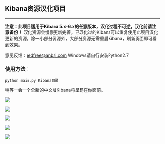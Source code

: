 ## Kibana资源汉化项目

---
**注意：此项目适用于Kibana 5.x-6.x的任意版本，汉化过程不可逆，汉化前请注意备份！** 汉化资源会慢慢更新完善，已汉化过的Kibana可以重复使用此项目汉化更新的资源。除一小部分资源外，大部分资源无需重启Kibana，刷新页面即可看到效果。

意见反馈：redfree@anbai.com  Windows请自行安装Python2.7

### 使用方法：
```
python main.py Kibana目录
```
稍等一会一个全新的中文版Kibana将呈现在你面前。

![](https://github.com/anbai-inc/Kibana_Hanization/blob/master/image/login.png)

![](https://github.com/anbai-inc/Kibana_Hanization/blob/master/image/welcome.png)

![](https://github.com/anbai-inc/Kibana_Hanization/blob/master/image/kibana.png)

![](https://github.com/anbai-inc/Kibana_Hanization/blob/master/image/visual.png)

![](https://github.com/anbai-inc/Kibana_Hanization/blob/master/image/visualize.png)
